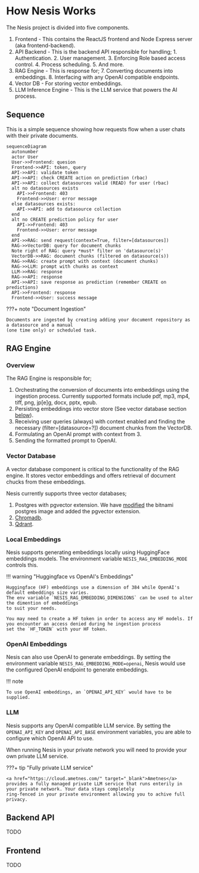 # How Nesis Works
The Nesis project is divided into five components.

1. Frontend - This contains the ReactJS frontend and Node Express server (aka frontend-backend).
2. API Backend - This is the backend API responsible for handling; 
       1. Authentication.
       2. User management.
       3. Enforcing Role based access control.
       4. Process scheduling.
       5. And more.
3. RAG Engine - This is response for;
       7. Converting documents into embeddings.
       8. Interfacing with any OpenAI compatible endpoints.
4. Vector DB - For storing vector embeddings.
5. LLM Inference Engine - This is the LLM service that powers the AI process.


## Sequence

This is a simple sequence showing how requests flow when a user chats with their private documents.

``` mermaid
sequenceDiagram
  autonumber
  actor User
  User->>Frontend: quesion
  Frontend->>API: token, query
  API->>API: validate token
  API->>API: check CREATE action on prediction (rbac)
  API->>API: collect datasources valid (READ) for user (rbac)
  alt no datasources exists
    API->>Frontend: 403
    Frontend->>User: error message
  else datasources exists:
    API->>API: add to datasource collection
  end
  alt no CREATE prediction policy for user
    API->>Frontend: 403
    Frontend->>User: error message
  end
  API->>RAG: send request(context=True, filter=[datasources])
  RAG->>VectorDB: query for document chunks
  Note right of RAG: query *must* filter on 'datasource(s)'
  VectorDB->>RAG: document chunks (filtered on datasource(s))
  RAG->>RAG: create prompt with context (document chunks)
  RAG->>LLM: prompt with chunks as context
  LLM->>RAG: response
  RAG->>API: response
  API->>API: save response as prediction (remember CREATE on predictions)
  API->>Frontend: response
  Frontend->>User: success message
```


???+ note "Document Ingestion"

    Documents are ingested by creating adding your document repository as a datasource and a manual 
    (one time only) or scheduled task.


## RAG Engine
### Overview
The RAG Engine is responsible for;

1. Orchestrating the conversion of documents into embeddings using the ingestion process. Currently supported formats include pdf, mp3, mp4, tiff, png, jp[e]g, docx, pptx, epub.
2. Persisting embeddings into vector store (See vector database section [below](#vector-database)).
3. Receiving user queries (always) with context enabled and finding the necessary (filter=[datasource=?]) document chunks from the VectorDB.
4. Formulating an OpenAI prompt with context from 3.
5. Sending the formatted prompt to OpenAI.

### Vector Database
A vector database component is critical to the functionality of the RAG engine. It stores vector embeddings and offers retrieval of 
document chucks from these embeddings.

Nesis currently supports three vector databases;

1. Postgres with pgvector extension. We have <a href="https://github.com/ametnes/postgresql" target="_blank">modified</a> the bitnami postgres image and added the pgvector extension.
2. <a href="https://github.com/chroma-core/chroma" target="_blank">Chromadb</a>.
3. <a href="https://github.com/qdrant/qdrant" target="_blank">Qdrant</a>.

### Local Embeddings
Nesis supports generating embeddings locally using HuggingFace embeddings models. The environment variable `NESIS_RAG_EMBEDDING_MODE` controls this.

!!! warning "Huggingface vs OpenAI's Embeddings"

    Huggingface (HF) embeddings use a dimension of 384 while OpenAI's default embeddings size varies.
    The env variable `NESIS_RAG_EMBEDDING_DIMENSIONS` can be used to alter the dimention of embeddings
    to suit your needs.

    You may need to create a HF token in order to access any HF models. If you encounter an access denied during he ingestion process
    set the `HF_TOKEN` with your HF token.

### OpenAI Embeddings

Nesis can also use OpenAI to generate embeddings. By setting the environment variable `NESIS_RAG_EMBEDDING_MODE=openai`, Nesis would use the configured OpenAI
endpoint to generate embeddings.

!!! note

    To use OpenAI embeddings, an `OPENAI_API_KEY` would have to be supplied.


### LLM
Nesis supports any OpenAI compatible LLM service. By setting the `OPENAI_API_KEY` and `OPENAI_API_BASE` environment variables, you are able
to configure which OpenAI API to use.

When running Nesis in your private network you will need to provide your own private LLM service. 

???+ tip "Fully private LLM service"

    <a href="https://cloud.ametnes.com/" target="_blank">Ametnes</a> provides a fully managed private LLM service that runs enterily in your private network. Your data stays completely
    ring-fenced in your private environment allowing you to achive full privacy.


## Backend API
TODO

## Frontend
TODO
